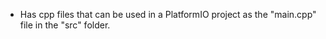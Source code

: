 - Has cpp files that can be used in a PlatformIO project as the "main.cpp" file in the "src" folder.